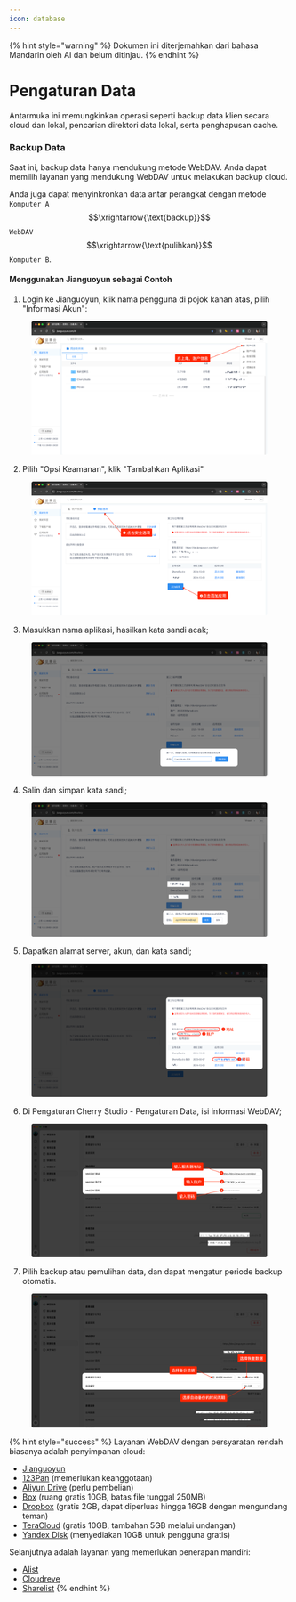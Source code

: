 ```yaml
---
icon: database
---
```


{% hint style="warning" %}
Dokumen ini diterjemahkan dari bahasa Mandarin oleh AI dan belum ditinjau.
{% endhint %}

# Pengaturan Data

Antarmuka ini memungkinkan operasi seperti backup data klien secara cloud dan lokal, pencarian direktori data lokal, serta penghapusan cache.

### Backup Data

Saat ini, backup data hanya mendukung metode WebDAV. Anda dapat memilih layanan yang mendukung WebDAV untuk melakukan backup cloud.

Anda juga dapat menyinkronkan data antar perangkat dengan metode `Komputer A` $$\xrightarrow{\text{backup}}$$ `WebDAV` $$\xrightarrow{\text{pulihkan}}$$ `Komputer B`.

#### Menggunakan Jianguoyun sebagai Contoh

1. Login ke Jianguoyun, klik nama pengguna di pojok kanan atas, pilih "Informasi Akun":

<figure><img src="../../../.gitbook/assets/image (39).png" alt=""><figcaption></figcaption></figure>

2. Pilih "Opsi Keamanan", klik "Tambahkan Aplikasi"

<figure><img src="../../../.gitbook/assets/image (40).png" alt=""><figcaption></figcaption></figure>

3. Masukkan nama aplikasi, hasilkan kata sandi acak;

<figure><img src="../../../.gitbook/assets/image (41).png" alt=""><figcaption></figcaption></figure>

4. Salin dan simpan kata sandi;

<figure><img src="../../../.gitbook/assets/image (42).png" alt=""><figcaption></figcaption></figure>

5. Dapatkan alamat server, akun, dan kata sandi;

<figure><img src="../../../.gitbook/assets/image (43).png" alt=""><figcaption></figcaption></figure>

6. Di Pengaturan Cherry Studio - Pengaturan Data, isi informasi WebDAV;

<figure><img src="../../../.gitbook/assets/image (48).png" alt=""><figcaption></figcaption></figure>

7. Pilih backup atau pemulihan data, dan dapat mengatur periode backup otomatis.

<figure><img src="../../../.gitbook/assets/image (47).png" alt=""><figcaption></figcaption></figure>

{% hint style="success" %}
Layanan WebDAV dengan persyaratan rendah biasanya adalah penyimpanan cloud:

* [Jianguoyun](https://www.jianguoyun.com/)
* [123Pan](https://www.123pan.com/) (memerlukan keanggotaan)
* [Aliyun Drive](https://www.alipan.com/) (perlu pembelian)
* [Box](https://www.box.com/) (ruang gratis 10GB, batas file tunggal 250MB)
* [Dropbox](https://www.dropbox.com/) (gratis 2GB, dapat diperluas hingga 16GB dengan mengundang teman)
* [TeraCloud](https://teracloud.jp/en/) (gratis 10GB, tambahan 5GB melalui undangan)
* [Yandex Disk](https://disk.yandex.com/) (menyediakan 10GB untuk pengguna gratis)

Selanjutnya adalah layanan yang memerlukan penerapan mandiri:

* [Alist](https://alist.nn.ci/zh/)
* [Cloudreve](https://cloudreve.org/)
* [Sharelist](https://github.com/reruin/sharelist)
{% endhint %}